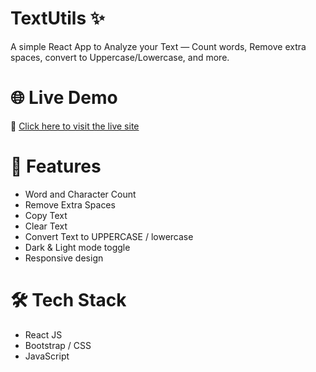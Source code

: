 # TextUtils ✨

A simple React App to Analyze your Text — Count words, Remove extra spaces, convert to Uppercase/Lowercase, and more.

# 🌐 Live Demo

🔗 [Click here to visit the live site](https://abdullahshabir31.github.io/TextUtils-React/)

# 🚀 Features

- Word and Character Count
- Remove Extra Spaces
- Copy Text
- Clear Text
- Convert Text to UPPERCASE / lowercase
- Dark & Light mode toggle
- Responsive design

# 🛠 Tech Stack

- React JS
- Bootstrap / CSS
- JavaScript

